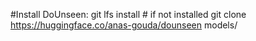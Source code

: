 #Install DoUnseen:
git lfs install  # if not installed
git clone https://huggingface.co/anas-gouda/dounseen models/
